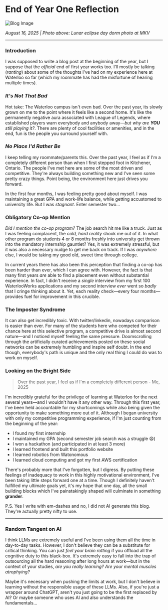 # End of Year One Reflection

![Blog Image](blog1)

*August 16, 2025 | Photo above: Lunar eclipse day dorm photo at MKV*

---
### Introduction

I was supposed to write a blog post at the beginning of the year, but I suppose that the *official* end of first year works too. I'll mostly be talking (*ranting*) about some of the thoughts I've had on my experience here at Waterloo so far (which my roommate has had the misfortune of hearing multiple times).

### *It's Not That Bad*

Hot take: The Waterloo campus isn't even bad. Over the past year, its slowly grown on me to the point where it feels like a second home. It's like the permanently negative aura associated with League of Legends, where established players warn everybody and anybody away—*but why are **YOU** still playing it?*. There are plenty of cool facilities or amenities, and in the end, fun is the people you surround yourself with.

### *No Place I'd Rather Be*

I keep telling my roommate/parents this. Over the past year, I feel as if I'm a completely different person than when I first stepped foot in Kitchener, Ontario. The people I've met here are some of the most driven and competitive. They're always building something new and I've seen some pretty crazy things. Point being, the environment here just drives you forward.

In the first four months, I was feeling pretty good about myself. I was maintaining a great GPA and work-life balance, while getting accustomed to university life. But I was *stagnant*. Enter semester two...

### Obligatory Co-op Mention
*Did I mention the co-op program?* The job search hit me like a truck. Just as I was feeling complacent, the *cold, hard reality* shook me out of it. In what other program do students 4 or 8 months freshly into university get thrown into the mandatory internship gauntlet? Yes, it was extremely stressful, but it was also a necessary nudge to get me back on track. If I was *anywhere* else, I would be taking my good old, sweet time through college.

In current years there has also been this perception that finding a co-op has been harder than ever, which I can agree with. However, the fact is that many first years *are* able to find a placement even without substantial experience. In fact, I didn't receive a *single* interview from my first 100 WaterlooWorks applications and my second interview *ever* went so *badly* that I cringe thinking about it. Yet, each reality check—every four months—provides fuel for improvement in this crucible.

### The Imposter Syndrome

It can also get incredibly toxic. With twitter/linkedin, nowadays comparison is easier than ever. For many of the students here who competed for their chance here at this selective program, a competitive drive is almost second nature—and I noticed myself feeling the same pressure. Doomscrolling through the artificially curated achievements posted on these social networks can be extremely humbling and inspire self doubt. In the end though, everybody's path is unique and the only real thing I could do was to work on myself.

### Looking on the Bright Side

> Over the past year, I feel as if I'm a completely different person - Me, 2025

I'm incredibly grateful for the privilege of learning at Waterloo for the next several years—and I wouldn't have it any other way. Through this first year, I've been held accountable for my shortcomings while also being given the opportunity to make something more out of it. Although I began university with only my competitive programming experience, if I'm just counting from the beginning of the year:

- I found my first internship
- I maintained my GPA (second semester job search was a struggle 😩)
- I won a hackathon (and participated in at least 3 more)
- I learned frontend and built this portfolio website
- I learned robotics from Watonomous
- I learned cloud computing and got my first AWS certification

There's probably more that I've forgotten, but I digress. By putting these feelings of inadequacy to work in this highly motivational environment, I've been taking little steps forward one at a time. Though I definitely haven't fulfilled my ultimate goals yet, it's my hope that one day, all the small building blocks which I've painstakingly shaped will culminate in something **grander**.

P.S. Yes I write with em-dashes and no, I did not AI generate this blog. They're actually pretty nifty to use.

---
### Random Tangent on AI

I think LLMs are extremely useful and I've been using them all the time in day-to-day tasks. However, I don't believe they can be a substitute for critical thinking. You can just *feel your brain rotting* if you offload all the cognitive duty to this black-box. It's extremely easy to fall into the trap of outsourcing all the hard reasoning after long hours at work—but in the context of your studies, *are you really learning? Are your mental muscles atrophying?* 

Maybe it's necessary when pushing the limits at work, but I don't believe in learning without the responsible usage of these LLMs. Also, if you're just a wrapper around ChatGPT, aren't you just going to be the first replaced by AI? Or maybe someone who uses AI and also understands the fundamentals...